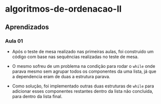 # algoritmos-de-ordenacao-II

## Aprendizados

### Aula 01
- Após o teste de mesa realizado nas primeiras aulas, foi construido um código com base nas sequências realizadas no teste de mesa.

- O mesmo sofreu de um problema na condição para rodar o `while` onde parava mesmo sem agrupar todos os componentes da uma lista, já que a dependencia eram de duas a estrutura parava.

- Como solução, foi implementado outras duas estruturas de `while` para adicionar esses componentes restantes dentro da lista não concluida, para dentro da lista final.